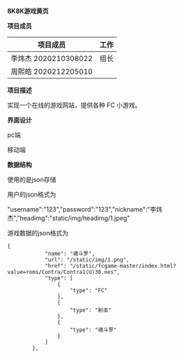**8K8K游戏黄页**

**项目成员**

| 项目成员             | 工作 |
| -------------------- | ---- |
| 李炜杰 2020210308022 | 组长 |
| 周熙皓 2020212205010 |      |

**项目描述**

实现一个在线的游戏网站，提供各种 FC 小游戏。

**界面设计**

pc端

移动端

**数据结构**

使用的是json存储

用户的json格式为

"username":"123","password":"123","nickname":"李炜杰","headimg":"static/img/headimg/1.jpeg"

游戏数据的json格式为

```
{
            "name": "魂斗罗",
            "url": "/static/img/1.png",
            "href": "/static/fcgame-master/index.html?value=roms/Contra/Contra1(U)30.nes",
            "type": [
                {
                    "type": "FC"
                },
                {
                    "type": "射击"
                },
                {
                    "type": "魂斗罗"
                }
            ]
        },
```

